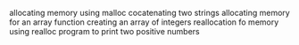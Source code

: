 allocating memory using malloc
cocatenating two strings
allocating memory for an array
function creating an array of integers
reallocation fo memory using realloc
program to print two positive numbers

